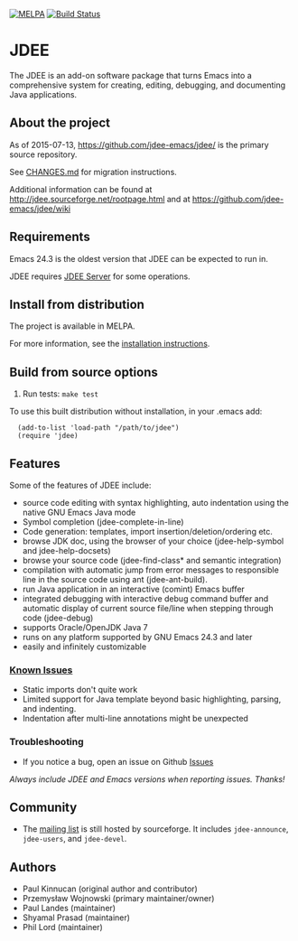 [![MELPA](http://melpa.org/packages/jdee-badge.svg)](http://melpa.org/#/jdee)
[![Build Status](https://travis-ci.org/jdee-emacs/jdee.png?branch=master)](https://travis-ci.org/jdee-emacs/jdee)

# JDEE

The JDEE is an add-on software package that turns Emacs into a
comprehensive system for creating, editing, debugging, and documenting
Java applications.

## About the project

As of 2015-07-13, https://github.com/jdee-emacs/jdee/ is the primary source repository.

See [CHANGES.md](CHANGES.md) for migration instructions.

Additional information can be found at http://jdee.sourceforge.net/rootpage.html and at https://github.com/jdee-emacs/jdee/wiki

## Requirements

Emacs 24.3 is the oldest version that JDEE can be expected to run in.

JDEE requires [JDEE Server](http://github.com/jdee-emacs/jdee-server) for some operations.

## Install from distribution

The project is available in MELPA.

For more information, see the [installation instructions](http://htmlpreview.github.com/?https://github.com/peterwvj/jdee/blob/master/doc/flat/install.html).

## Build from source options

1. Run tests: ```make test```

To use this built distribution without installation, in your .emacs add:
```emacs-lisp
  (add-to-list 'load-path "/path/to/jdee")
  (require 'jdee)
```

## Features

Some of the features of JDEE include:

- source code editing with syntax highlighting, auto indentation using the
  native GNU Emacs Java mode
- Symbol completion (jdee-complete-in-line)
- Code generation: templates, import insertion/deletion/ordering
  etc.
- browse JDK doc, using the browser of your choice (jdee-help-symbol and
  jdee-help-docsets)
- browse your source code (jdee-find-class* and semantic integration)
- compilation with automatic jump from error messages to responsible line in the
  source code using ant (jdee-ant-build).
- run Java application in an interactive (comint) Emacs buffer
- integrated debugging with interactive debug command buffer and automatic
  display of current source file/line when stepping through code (jdee-debug)
- supports Oracle/OpenJDK Java 7
- runs on any platform supported by GNU Emacs 24.3 and later
- easily and infinitely customizable

### [Known Issues](https://github.com/jdee-emacs/jdee/issues)

- Static imports don't quite work
- Limited support for Java template beyond basic highlighting, parsing, and
  indenting.
- Indentation after multi-line annotations might be unexpected

### Troubleshooting

- If you notice a bug, open an issue on Github
  [Issues](https://github.com/jdee-emacs/jdee/issues)

*Always include JDEE and Emacs versions when reporting issues. Thanks!*

## Community

- The [mailing list](http://sourceforge.net/p/jdee/mailman/) is still hosted by
  sourceforge. It includes `jdee-announce`, `jdee-users`, and `jdee-devel`.

## Authors

- Paul Kinnucan (original author and contributor)
- Przemysław Wojnowski (primary maintainer/owner)
- Paul Landes (maintainer)
- Shyamal Prasad (maintainer)
- Phil Lord (maintainer)
